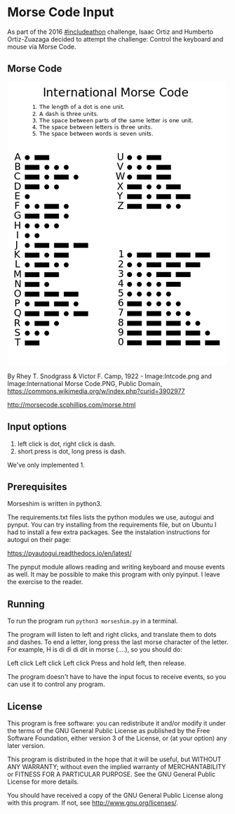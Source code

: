 # Morse Code Input

As part of the 2016 [#includeathon](http://hackathon.includegirls.com)
challenge, Isaac Ortiz and Humberto Ortiz-Zuazaga decided to attempt
the challenge: Control the keyboard and mouse vía Morse Code.

## Morse Code 

![Morse code chart](500px-International_Morse_Code.svg.png)

By Rhey T. Snodgrass & Victor F. Camp, 1922 - Image:Intcode.png and
Image:International Morse Code.PNG, Public Domain,
https://commons.wikimedia.org/w/index.php?curid=3902977

http://morsecode.scphillips.com/morse.html

##  Input options

1. left click is dot, right click is dash.
2. short press is dot, long press is dash.

We've only implemented 1.

## Prerequisites

Morseshim is written in python3.

The requirements.txt files lists the python modules we use, autogui
and pynput. You can try installing from the requirements file, but on
Ubuntu I had to install a few extra packages. See the instalation
instructions for autogui on their page:

<https://pyautogui.readthedocs.io/en/latest/>

The pynput module allows reading and writing keyboard and mouse events
as well. It may be possible to make this program with only pyinput. I
leave the exercise to the reader.

## Running

To run the program run `python3 morseshim.py` in a terminal.

The program will listen to left and right clicks, and translate them
to dots and dashes. To end a letter, long press the last morse
character of the letter. For example, H is di di di dit in morse
(....), so you should do:

Left click
Left click
Left click
Press and hold left, then release.

The program doesn't have to have the input focus to receive events, so
you can use it to control any program.

## License

This program is free software: you can redistribute it and/or modify
it under the terms of the GNU General Public License as published by
the Free Software Foundation, either version 3 of the License, or (at
your option) any later version.

This program is distributed in the hope that it will be useful, but
WITHOUT ANY WARRANTY; without even the implied warranty of
MERCHANTABILITY or FITNESS FOR A PARTICULAR PURPOSE.  See the GNU
General Public License for more details.

You should have received a copy of the GNU General Public License
along with this program.  If not, see <http://www.gnu.org/licenses/>.
